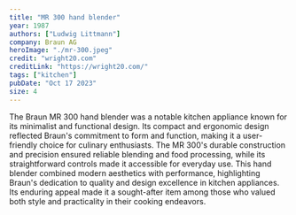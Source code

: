 ```yaml
---
title: "MR 300 hand blender"
year: 1987
authors: ["Ludwig Littmann"]
company: Braun AG
heroImage: "./mr-300.jpeg"
credit: "wright20.com"
creditLink: "https://wright20.com/"
tags: ["kitchen"]
pubDate: "Oct 17 2023"
size: 4
---
```


The Braun MR 300 hand blender was a notable kitchen appliance known for its minimalist and functional design. Its compact and ergonomic design reflected Braun's commitment to form and function, making it a user-friendly choice for culinary enthusiasts. The MR 300's durable construction and precision ensured reliable blending and food processing, while its straightforward controls made it accessible for everyday use. This hand blender combined modern aesthetics with performance, highlighting Braun's dedication to quality and design excellence in kitchen appliances. Its enduring appeal made it a sought-after item among those who valued both style and practicality in their cooking endeavors.
